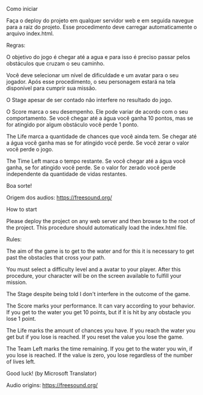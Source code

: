 Como iniciar

Faça o deploy do projeto em qualquer servidor web e em seguida navegue para a raiz do projeto. Esse procedimento deve carregar automaticamente o arquivo index.html.

Regras:

O objetivo do jogo é chegar até a agua e para isso é preciso passar pelos obstáculos que cruzam o seu caminho.

Você deve selecionar um nível de dificuldade e um avatar para o seu jogador. Após esse procedimento, o seu personagem estará na tela disponível para cumprir sua missão.

O Stage apesar de ser contado nâo interfere no resultado do jogo.

O Score marca o seu desempenho. Ele pode variar de acordo com o seu comportamento. Se você chegar até a água você ganha 10 pontos, mas se for atingido por algum obstáculo você perde 1 ponto.

The Life  marca a quantidade de chances que você ainda tem. Se chegar até a água você ganha mas se for atingido você perde. Se você zerar o valor você perde o jogo.

The Time Left marca o tempo restante. Se você chegar até a água você ganha, se for atingido você perde. Se o valor for zerado você perde independente da quantidade de vidas restantes.


Boa sorte!

Origem dos audios: https://freesound.org/



How to start

Please deploy the project on any web server and then browse to the root of the project. This procedure should automatically load the index.html file.

Rules:

The aim of the game is to get to the water and for this it is necessary to get past the obstacles that cross your path.

You must select a difficulty level and a avatar to your player. After this procedure, your character will be on the screen available to fulfill your mission.

The Stage despite being told I don't interfere in the outcome of the game.

The Score marks your performance. It can vary according to your behavior. If you get to the water you get 10 points, but if it is hit by any obstacle you lose 1 point.

The Life marks the amount of chances you have. If you reach the water you get but if you lose is reached. If you reset the value you lose the game.

The Team Left marks the time remaining. If you get to the water you win, if you lose is reached. If the value is zero, you lose regardless of the number of lives left.

Good luck! (by Microsoft Translator)


Audio origins: https://freesound.org/